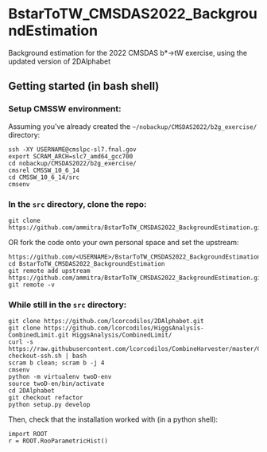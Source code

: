 # BstarToTW_CMSDAS2022_BackgroundEstimation
Background estimation for the 2022 CMSDAS b*->tW exercise, using the updated version of 2DAlphabet

## Getting started (in bash shell)

### Setup CMSSW environment:
Assuming you've already created the `~/nobackup/CMSDAS2022/b2g_exercise/` directory:
```
ssh -XY USERNAME@cmslpc-sl7.fnal.gov
export SCRAM_ARCH=slc7_amd64_gcc700
cd nobackup/CMSDAS2022/b2g_exercise/
cmsrel CMSSW_10_6_14
cd CMSSW_10_6_14/src
cmsenv
```

### In the `src` directory, clone the repo:
```
git clone https://github.com/ammitra/BstarToTW_CMSDAS2022_BackgroundEstimation.git
```
OR fork the code onto your own personal space and set the upstream:
```
https://github.com/<USERNAME>/BstarToTW_CMSDAS2022_BackgroundEstimation.git
cd BstarToTW_CMSDAS2022_BackgroundEstimation
git remote add upstream https://github.com/ammitra/BstarToTW_CMSDAS2022_BackgroundEstimation.git
git remote -v
```

### While still in the `src` directory:
```
git clone https://github.com/lcorcodilos/2DAlphabet.git
git clone https://github.com/lcorcodilos/HiggsAnalysis-CombinedLimit.git HiggsAnalysis/CombinedLimit/
curl -s https://raw.githubusercontent.com/lcorcodilos/CombineHarvester/master/CombineTools/scripts/sparse-checkout-ssh.sh | bash
scram b clean; scram b -j 4
cmsenv
python -m virtualenv twoD-env
source twoD-en/bin/activate
cd 2DAlphabet
git checkout refactor
python setup.py develop
```
Then, check that the installation worked with (in a python shell):
```
import ROOT
r = ROOT.RooParametricHist()
```
